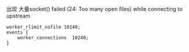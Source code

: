 
出现 大量socket() failed (24: Too many open files) while connecting to upstream

```
worker_rlimit_nofile 10140;
events {
    worker_connections  10240;
}
```
